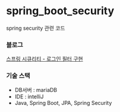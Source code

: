 # spring_boot_security
spring security 관련 코드


### 블로그
[스프링 시큐리티 - 로그인 필터 구현](https://shinebyul.tistory.com/60)

### 기술 스택
- DB서버 : mariaDB
- IDE : intelliJ
- Java, Spring Boot, JPA, Spring Security
